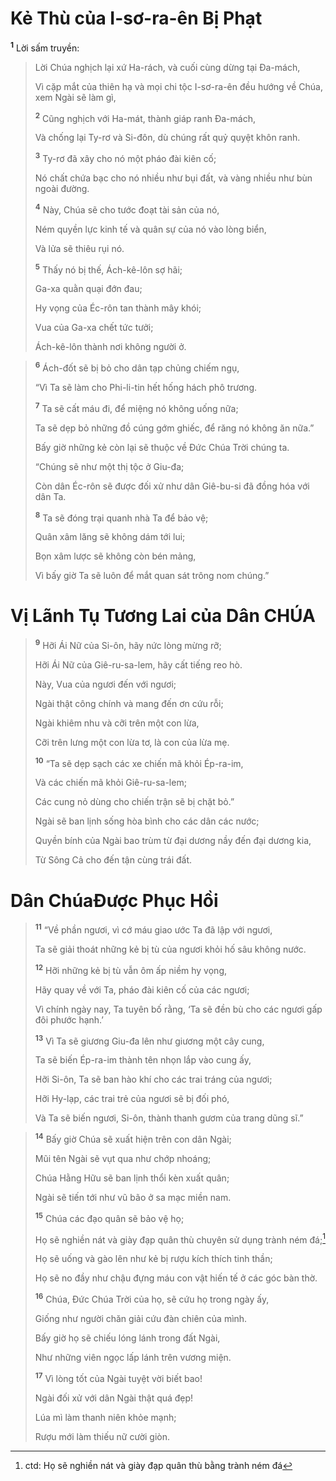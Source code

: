 # Kẻ Thù của I-sơ-ra-ên Bị Phạt
<sup><b>1</b></sup> Lời sấm truyền:


> Lời Chúa nghịch lại xứ Ha-rách, và cuối cùng dừng tại Ða-mách,
> 
> Vì cặp mắt của thiên hạ và mọi chi tộc I-sơ-ra-ên đều hướng về Chúa, xem Ngài sẽ làm gì,
> 
> <sup><b>2</b></sup> Cũng nghịch với Ha-mát, thành giáp ranh Ða-mách,
> 
> Và chống lại Ty-rơ và Si-đôn, dù chúng rất quỷ quyệt khôn ranh.
> 
> <sup><b>3</b></sup> Ty-rơ đã xây cho nó một pháo đài kiên cố;
> 
> Nó chất chứa bạc cho nó nhiều như bụi đất, và vàng nhiều như bùn ngoài đường.
> 
> <sup><b>4</b></sup> Này, Chúa sẽ cho tước đoạt tài sản của nó,
> 
> Ném quyền lực kinh tế và quân sự của nó vào lòng biển,
> 
> Và lửa sẽ thiêu rụi nó.
> 
> <sup><b>5</b></sup> Thấy nó bị thế, Ách-kê-lôn sợ hãi;
> 
> Ga-xa quằn quại đớn đau;
> 
> Hy vọng của Éc-rôn tan thành mây khói;
> 
> Vua của Ga-xa chết tức tưởi;
> 
> Ách-kê-lôn thành nơi không người ở.
>


> <sup><b>6</b></sup> Ách-đốt sẽ bị bỏ cho dân tạp chủng chiếm ngụ,
> 
> “Vì Ta sẽ làm cho Phi-li-tin hết hống hách phô trương.
> 
> <sup><b>7</b></sup> Ta sẽ cất máu đi, để miệng nó không uống nữa;
> 
> Ta sẽ dẹp bỏ những đồ cúng gớm ghiếc, để răng nó không ăn nữa.”
> 
> Bấy giờ những kẻ còn lại sẽ thuộc về Ðức Chúa Trời chúng ta.
> 
> “Chúng sẽ như một thị tộc ở Giu-đa;
> 
> Còn dân Éc-rôn sẽ được đối xử như dân Giê-bu-si đã đồng hóa với dân Ta.
> 
> <sup><b>8</b></sup> Ta sẽ đóng trại quanh nhà Ta để bảo vệ;
> 
> Quân xâm lăng sẽ không dám tới lui;
> 
> Bọn xâm lược sẽ không còn bén mảng,
> 
> Vì bấy giờ Ta sẽ luôn để mắt quan sát trông nom chúng.”
>


# Vị Lãnh Tụ Tương Lai của Dân CHÚA

> <sup><b>9</b></sup> Hỡi Ái Nữ của Si-ôn, hãy nức lòng mừng rỡ;
> 
> Hỡi Ái Nữ của Giê-ru-sa-lem, hãy cất tiếng reo hò.
> 
> Này, Vua của ngươi đến với ngươi;
> 
> Ngài thật công chính và mang đến ơn cứu rỗi;
> 
> Ngài khiêm nhu và cỡi trên một con lừa,
> 
> Cỡi trên lưng một con lừa tơ, là con của lừa mẹ.
> 
> <sup><b>10</b></sup> “Ta sẽ dẹp sạch các xe chiến mã khỏi Ép-ra-im,
> 
> Và các chiến mã khỏi Giê-ru-sa-lem;
> 
> Các cung nỏ dùng cho chiến trận sẽ bị chặt bỏ.”
> 
> Ngài sẽ ban lịnh sống hòa bình cho các dân các nước;
> 
> Quyền bính của Ngài bao trùm từ đại dương nầy đến đại dương kia,
> 
> Từ Sông Cả cho đến tận cùng trái đất.
>


# Dân ChúaÐược Phục Hồi

> <sup><b>11</b></sup> “Về phần ngươi, vì cớ máu giao ước Ta đã lập với ngươi,
> 
> Ta sẽ giải thoát những kẻ bị tù của ngươi khỏi hố sâu không nước.
> 
> <sup><b>12</b></sup> Hỡi những kẻ bị tù vẫn ôm ấp niềm hy vọng,
> 
> Hãy quay về với Ta, pháo đài kiên cố của các ngươi;
> 
> Vì chính ngày nay, Ta tuyên bố rằng, ‘Ta sẽ đền bù cho các ngươi gấp đôi phước hạnh.’
> 
> <sup><b>13</b></sup> Vì Ta sẽ giương Giu-đa lên như giương một cây cung,
> 
> Ta sẽ biến Ép-ra-im thành tên nhọn lắp vào cung ấy,
> 
> Hỡi Si-ôn, Ta sẽ ban hào khí cho các trai tráng của ngươi;
> 
> Hỡi Hy-lạp, các trai trẻ của ngươi sẽ bị đối phó,
> 
> Và Ta sẽ biến ngươi, Si-ôn, thành thanh gươm của trang dũng sĩ.”
>


> <sup><b>14</b></sup> Bấy giờ Chúa sẽ xuất hiện trên con dân Ngài;
> 
> Mũi tên Ngài sẽ vụt qua như chớp nhoáng;
> 
> Chúa Hằng Hữu sẽ ban lịnh thổi kèn xuất quân;
> 
> Ngài sẽ tiến tới như vũ bão ở sa mạc miền nam.
> 
> <sup><b>15</b></sup> Chúa các đạo quân sẽ bảo vệ họ;
> 
> Họ sẽ nghiền nát và giày đạp quân thù chuyên sử dụng trành ném đá;[^1-abede749-ae13-48cd-bc9b-fd4fea20050f]
> 
> Họ sẽ uống và gào lên như kẻ bị rượu kích thích tinh thần;
> 
> Họ sẽ no đầy như chậu đựng máu con vật hiến tế ở các góc bàn thờ.
> 
> <sup><b>16</b></sup> Chúa, Ðức Chúa Trời của họ, sẽ cứu họ trong ngày ấy,
> 
> Giống như người chăn giải cứu đàn chiên của mình.
> 
> Bấy giờ họ sẽ chiếu lóng lánh trong đất Ngài,
> 
> Như những viên ngọc lấp lánh trên vương miện.
> 
> <sup><b>17</b></sup> Vì lòng tốt của Ngài tuyệt vời biết bao!
> 
> Ngài đối xử với dân Ngài thật quá đẹp!
> 
> Lúa mì làm thanh niên khỏe mạnh;
> 
> Rượu mới làm thiếu nữ cười giòn.
>

[^1-abede749-ae13-48cd-bc9b-fd4fea20050f]: ctd: Họ sẽ nghiền nát và giày đạp quân thù bằng trành ném đá